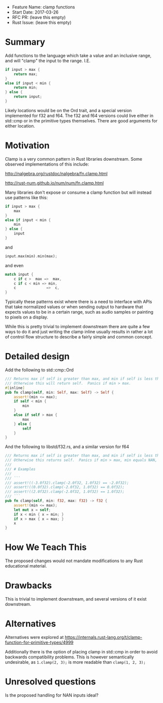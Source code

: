 - Feature Name: clamp functions
- Start Date: 2017-03-26
- RFC PR: (leave this empty)
- Rust Issue: (leave this empty)

# Summary
[summary]: #summary

Add functions to the language which take a value and an inclusive range, and will "clamp" the input to the range.  I.E.

```Rust
if input > max {
    return max;
}
else if input < min {
    return min;
} else {
    return input;
}
```

Likely locations would be on the Ord trait, and a special version implemented for f32 and f64.
The f32 and f64 versions could live either in std::cmp or in the primitive types themselves.  There are good arguments for either
location.

# Motivation
[motivation]: #motivation

Clamp is a very common pattern in Rust libraries downstream.  Some observed implementations of this include:

http://nalgebra.org/rustdoc/nalgebra/fn.clamp.html

http://rust-num.github.io/num/num/fn.clamp.html

Many libraries don't expose or consume a clamp function but will instead use patterns like this:
```Rust
if input > max {
    max
}
else if input < min {
    min
} else {
    input
}
```
and
```Rust
input.max(min).min(max);
```
and even
```Rust
match input {
    c if c >  max =>  max,
    c if c < min => min,
    c              =>  c,
}
```

Typically these patterns exist where there is a need to interface with APIs that take normalized values or when sending 
output to hardware that expects values to be in a certain range, such as audio samples or painting to pixels on a display.

While this is pretty trivial to implement downstream there are quite a few ways to do it and just writing the clamp 
inline usually results in rather a lot of control flow structure to describe a fairly simple and common concept.

# Detailed design
[design]: #detailed-design

Add the following to std::cmp::Ord

```Rust
/// Returns max if self is greater than max, and min if self is less than min.  
/// Otherwise this will return self.  Panics if min > max.
#[inline]
pub fn clamp(self, min: Self, max: Self) -> Self {
    assert!(min <= max);
    if self < min {
        min
    }
    else if self > max {
        max
    } else {
        self
    }
}
```

And the following to libstd/f32.rs, and a similar version for f64

```Rust
/// Returns max if self is greater than max, and min if self is less than min.
/// Otherwise this returns self.  Panics if min > max, min equals NAN, or max equals NAN.
///
/// # Examples
///
/// ```
/// assert!((-3.0f32).clamp(-2.0f32, 1.0f32) == -2.0f32);
/// assert!((0.0f32).clamp(-2.0f32, 1.0f32) == 0.0f32);
/// assert!((2.0f32).clamp(-2.0f32, 1.0f32) == 1.0f32);
/// ```
pub fn clamp(self, min: f32, max: f32) -> f32 {
    assert!(min <= max);
    let mut x = self;
    if x < min { x = min; }
    if x > max { x = max; }
    x
}
```

# How We Teach This
[how-we-teach-this]: #how-we-teach-this

The proposed changes would not mandate modifications to any Rust educational material.

# Drawbacks
[drawbacks]: #drawbacks

This is trivial to implement downstream, and several versions of it exist downstream.

# Alternatives
[alternatives]: #alternatives

Alternatives were explored at https://internals.rust-lang.org/t/clamp-function-for-primitive-types/4999

Additionally there is the option of placing clamp in std::cmp in order to avoid backwards compatibility problems.  This is however semantically undesirable, as `1.clamp(2, 3);` is more readable than `clamp(1, 2, 3);`

# Unresolved questions
[unresolved]: #unresolved-questions

Is the proposed handling for NAN inputs ideal?
